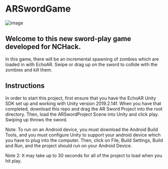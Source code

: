 # ARSwordGame

![image](https://user-images.githubusercontent.com/35787705/111922195-7e962b00-8a66-11eb-816d-3b8b9863151d.png)

## Welcome to this new sword-play game developed for NCHack.

In this game, there will be an incremental spawning of zombies which are loaded in with EchoAR. Swipe or drag up on the sword to collide with the zombies and kill them.

## Instructions
In order to start this project, first ensure that you have the EchoAR Unity SDK set up and working with Unity version 2019.2.14f. When you have that completed, download this repo and drag the AR Sword Project into the root directory. Then, load the ARSwordProject Scene into Unity and click play. Swiping up throws the sword. 

Note: To run on an Android device, you must download the Android Build Tools, and you must configure Unity to support your android device which you have to plug into the computer. Then, click on File, Build Settings, Build and Run, and the project should run on your Android Device.

Note 2: It may take up to 30 seconds for all of the project to load when you hit play.
